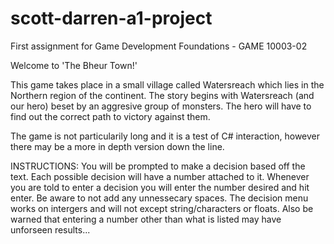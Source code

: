 # scott-darren-a1-project
First assignment for Game Development Foundations - GAME 10003-02

Welcome to 'The Bheur Town!' 

This game takes place in a small village called Watersreach which lies in the Northern region of the continent. The story begins with Watersreach (and our hero) beset by an aggresive group of monsters. The hero will have to find out the correct path to victory against them. 

The game is not particularily long and it is a test of C# interaction, however there may be a more in depth version down the line. 

INSTRUCTIONS:
You will be prompted to make a decision based off the text. Each possible decision will have a number attached to it. Whenever you are told to enter a decision you will enter the number desired and hit enter. Be aware to not add any unnessecary spaces. The decision menu works on intergers and will not except string/characters or floats. Also be warned that entering a number other than what is listed may have unforseen results...

